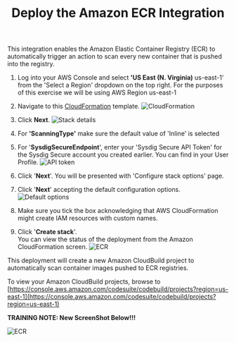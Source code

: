 ﻿---
title: "Deploy the Amazon ECR Integration"
chapter: false
weight: 31
---

This integration enables the Amazon Elastic Container Registry (ECR) to automatically trigger an action to scan every new container that is pushed into the registry.

1. Log into your AWS Console and select **'US East (N. Virginia)** us-east-1' from the 'Select a Region' dropdown on the top right. For the purposes of this exercise we will be using AWS Region us-east-1

2. Navigate to this [CloudFormation](https://console.aws.amazon.com/cloudformation/home?region=us-east-1#/stacks/create/template?stackName=ECRImageScanning&templateURL=https://cf-templates-secure-scanning-ecr.s3.amazonaws.com/ecr-image-scanning.template) template. ![CloudFormation](/images/30_module_1/create_stack.png)

3. Click **Next**. ![Stack details](/images/30_module_1/stack_details.png)

4. For **'ScanningType'** make sure the default value of 'Inline' is selected

5. For '**SysdigSecureEndpoint**', enter your 'Sysdig Secure API Token' for the Sysdig Secure account you created earlier. You can find in your User Profile. ![API token](/images/30_module_1/sysdig_api.png)

6. Click '**Next**'. You will be presented with 'Configure stack options' page.

7. Click '**Next**' accepting the default configuration options. ![Default options](/images/30_module_1/default_opt.png)

8. Make sure you tick the box acknowledging that AWS CloudFormation might create IAM resources with custom names.

9. Click '**Create stack**'. </br>You can view the status of the deployment from the Amazon CloudFormation screen. ![ECR](/images/30_module_1/cf_status.png)

This deployment will create a new Amazon CloudBuild project to automatically scan container images pushed to ECR registries.

To view your Amazon CloudBuild projects, browse to [https://console.aws.amazon.com/codesuite/codebuild/projects?region=us-east-1](https://console.aws.amazon.com/codesuite/codebuild/projects?region=us-east-1)

**TRAINING NOTE: New ScreenShot Below!!!**

![ECR](/images/30_module_1/codebuild.png)

